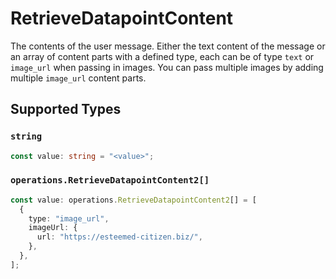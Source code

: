# RetrieveDatapointContent

The contents of the user message. Either the text content of the message or an array of content parts with a defined type, each can be of type `text` or `image_url` when passing in images. You can pass multiple images by adding multiple `image_url` content parts. 


## Supported Types

### `string`

```typescript
const value: string = "<value>";
```

### `operations.RetrieveDatapointContent2[]`

```typescript
const value: operations.RetrieveDatapointContent2[] = [
  {
    type: "image_url",
    imageUrl: {
      url: "https://esteemed-citizen.biz/",
    },
  },
];
```

